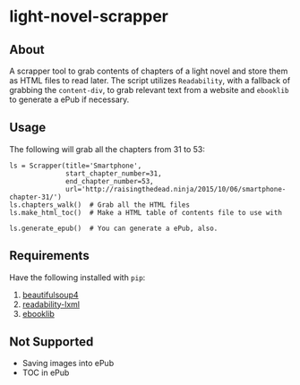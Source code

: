 # light-novel-scrapper

## About

A scrapper tool to grab contents of chapters of a light novel and store them as HTML files to read later. The script 
utilizes `Readability`, with a fallback of grabbing the `content-div`, to grab relevant text from a website and 
`ebooklib` to generate a ePub if necessary.

## Usage

The following will grab all the chapters from 31 to 53:

    ls = Scrapper(title='Smartphone',
                  start_chapter_number=31,
                  end_chapter_number=53,
                  url='http://raisingthedead.ninja/2015/10/06/smartphone-chapter-31/')          
    ls.chapters_walk()  # Grab all the HTML files
    ls.make_html_toc()  # Make a HTML table of contents file to use with 
    
    ls.generate_epub()  # You can generate a ePub, also.

## Requirements

Have the following installed with `pip`:

1. [beautifulsoup4](http://www.crummy.com/software/BeautifulSoup/)
1. [readability-lxml](https://github.com/buriy/python-readability)
1. [ebooklib](https://github.com/aerkalov/ebooklib)

## Not Supported

- Saving images into ePub
- TOC in ePub
